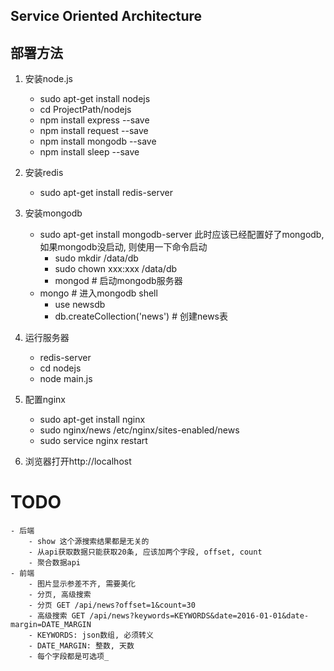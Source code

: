 ## Service Oriented Architecture

## 部署方法

1. 安装node.js
    - sudo apt-get install nodejs
    - cd ProjectPath/nodejs
    - npm install express --save
    - npm install request --save
    - npm install mongodb --save
    - npm install sleep --save
1. 安装redis
    - sudo apt-get install redis-server
2. 安装mongodb
    - sudo apt-get install mongodb-server
        此时应该已经配置好了mongodb, 如果mongodb没启动, 则使用一下命令启动
        - sudo mkdir /data/db
        - sudo chown xxx:xxx /data/db
        - mongod # 启动mongodb服务器
    - mongo # 进入mongodb shell
        - use newsdb
        - db.createCollection('news') # 创建news表
3. 运行服务器
    - redis-server
    - cd nodejs
    - node main.js
4. 配置nginx
    - sudo apt-get install nginx
    - sudo nginx/news /etc/nginx/sites-enabled/news
    - sudo service nginx restart
    
5. 浏览器打开http://localhost

#  TODO
    - 后端
        - show 这个源搜索结果都是无关的
        - 从api获取数据只能获取20条, 应该加两个字段, offset, count
        - 聚合数据api
    - 前端
        - 图片显示参差不齐, 需要美化
        - 分页, 高级搜索
        - 分页 GET /api/news?offset=1&count=30
        - 高级搜索 GET /api/news?keywords=KEYWORDS&date=2016-01-01&date-margin=DATE_MARGIN
        - KEYWORDS: json数组, 必须转义
        - DATE_MARGIN: 整数, 天数
        - 每个字段都是可选项_
    